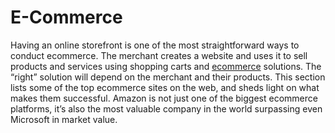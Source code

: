 # E-Commerce
Having an online storefront is one of the most straightforward ways to conduct ecommerce. The merchant creates a website and uses it to sell products and services using shopping carts and [ecommerce](http://ecommappnow.com/) solutions. The “right” solution will depend on the merchant and their products. This section lists some of the top ecommerce sites on the web, and sheds light on what makes them successful. Amazon is not just one of the biggest ecommerce platforms, it’s also the most valuable company in the world surpassing even Microsoft in market value.
